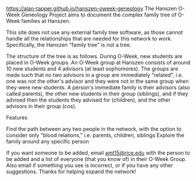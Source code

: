 https://alan-tapper.github.io/hanszen-oweek-geneology
The Hanszen O-Week Geneology Project aims to document the complex family tree of O-Week families at Hanszen.

This site does not use any external family tree software, as those cannot handle all the relationships that are needed for this network to work. Specifically, the Hanszen "family tree" is not a tree.

The structure of the tree is as follows. During O-Week, new students are placed in O-Week groups. An O-Week group at Hanszen consists of around 10 new students and 4 advisors (at least sophomores). The groups are made such that no two advisors in a group are immediately "related", i.e. one was not the other's advisor and they were not in the same group when they were new students. A person's immediate family is their advisors (also called parents), the other new students in their group (siblings), and if they advised then the students they advised for (children), and the other advisors in their group (cos).


Features

Find the path between any two people in the network, with the option to consider only "blood relations," i.e. parents, children, siblings
Explore the family around any specific person


If you want someone to be added, email amt15@rice.edu with the person to be added and a list of everyone (that you know of) in their O-Week Group. Also email if something you see is incorrect, or if you have any other suggestions. Thanks for helping expand the network!
